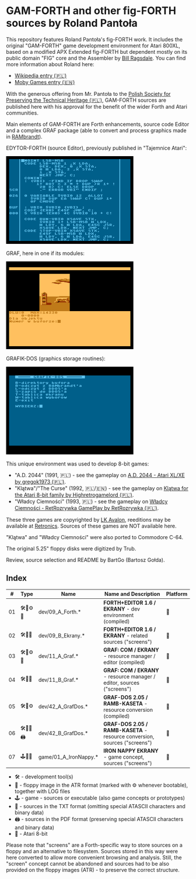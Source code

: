 # GAM-FORTH and other fig-FORTH sources by Roland Pantoła

This repository features Roland Pantoła's fig-FORTH work. It includes the original "GAM-FORTH" game development environment for Atari 800XL, based on a modified APX Extended fig-FORTH but dependent mostly on its public domain "FIG" core and the Assembler by [Bill Ragsdale](https://github.com/BillRagsdale). You can find more information about Roland here:
* [Wikipedia entry (🇵🇱)](https://pl.wikipedia.org/wiki/Roland_Panto%C5%82a)
* [Moby Games entry (🇪🇳)](https://www.mobygames.com/person/483332/roland-panto%C5%82a/)

With the generous offering from Mr. Pantoła to the [Polish Society for Preserving the Technical Heritage (🇵🇱)](https://ptodt.org.pl/about/), GAM-FORTH sources are published here with his approval for the benefit of the wider Forth and Atari communities.

Main elements of GAM-FORTH are Forth enhancements, source code Editor and a complex GRAF package (able to convert and process graphics made in [RAMbrandt](https://github.com/savetz/RAMbrandt)). 

EDYTOR-FORTH (source Editor), previously published in "Tajemnice Atari":

![](dev/9a-edit-26.png)

GRAF, here in one if its modules:

![](dev/11a-graf.png)

GRAFIK-DOS (graphics storage routines):

![](dev/42a-grafdos.png)

This unique environment was used to develop 8-bit games: 
  - "A.D. 2044" (1991, 🇵🇱) - see the gameplay on [A.D. 2044 - Atari XL/XE by gregok1973 (🇵🇱)](https://www.youtube.com/watch?v=BUFI9YIeCvc). 
  - "Klątwa"/"The Curse" (1992, 🇵🇱/🇪🇳) - see the gameplay on [Klątwa for the Atari 8-bit family by Highretrogamelord (🇵🇱)](https://www.youtube.com/watch?v=ygqf9H5aB2k).
  - "Władcy Ciemności" (1993, 🇵🇱) - see the gameplay on [Władcy Ciemności - RetRozrywka GamePlay by RetRozrywka (🇵🇱)](https://www.youtube.com/watch?v=yMG_Y_y1VSs).

These three games are copyrighted by [LK Avalon](https://www.lkavalon.com/), reeditions may be available at [Retronics](https://retronics.eu/). Sources of these games are NOT available here.

"Klątwa" and "Władcy Ciemności" were also ported to Commodore C-64.

The original 5.25" floppy disks were digitized by Trub.

Review, source selection and README by BartGo (Bartosz Gołda).

## Index

| #  | Type  |  Name          | Name and Description                             | Platform    |
| -- |------ | ----------     | -----------                                      | ----------- |
| 01 |🛠️💾⚙️📝| dev/09_A_Forth.* | **FORTH+EDITOR 1.6 / EKRANY** - dev environment (compiled) | 🗻 |
| 02 |🛠️💾📝| dev/09_B_Ekrany.* | **FORTH+EDITOR 1.6 / EKRANY** - related sources ("screens") | 🗻 |
| 03 |🛠️💾⚙️📝| dev/11_A_Graf.* | **GRAF: COM / EKRANY** - resource manager / editor (compiled)     | 🗻 |
| 04 |🛠️💾📝| dev/11_B_Graf.* | **GRAF: COM / EKRANY** - resource manager / editor, sources ("screens")  | 🗻 | 
| 05 |🛠️💾⚙️ | dev/42_A_GrafDos.*   | **GRAF-DOS 2.05 / RAMB-KASETA** - resource conversion (compiled) | 🗻 |
| 06 |🛠️💾📝🖨️| dev/42_B_GrafDos.*   | **GRAF-DOS 2.05 / RAMB-KASETA** - resource conversion, sources ("screens")| 🗻 |
| 07 |🕹️💾📝| game/01_A_IronNappy.* | **IRON NAPPY EKRANY** - game concept, sources ("screens")   | 🗻 |

* 🛠️ - development tool(s)
* 💾 - floppy image in the ATR format (marked with ⚙️ whenever bootable), together with LOG files
* 🕹️ - game - sources or executable (also game concepts or prototypes)
* 📝 - sources in the TXT format (omitting special ATASCII characters and binary data)
* 🖨️ - sources in the PDF format (preserving special ATASCII characters and binary data)
* 🗻 - Atari 8-bit

Please note that "screens" are a Forth-specific way to store sources on a floppy and an alternative to filesystem. Sources stored in this way were here converted to allow more convenient browsing and analysis. Still, the "screen" concept cannot be abandoned and sources had to be also provided on the floppy images (ATR) - to preserve the correct structure.

<!--


* ✅ - available
* 🔜 - upcoming
* 📚 - game - resources (e.g. text, graphics)
* 🌈 - Commodore C-64 -->

<!-- 
## Licensing Information

This project contains various components, each with its own licensing terms.
Please consult the `LICENSE` file within each respective directory for details.
-->
